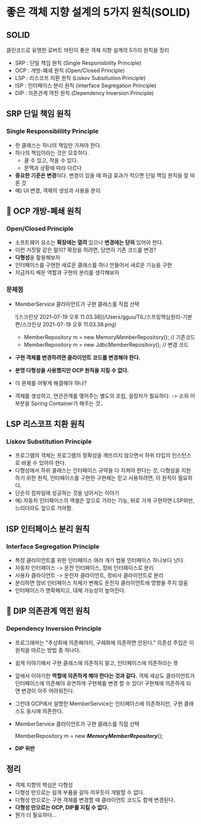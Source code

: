 # 좋은 객체 지향 설계의 5가지 원칙(SOLID)

## SOLID

클린코드로 유명한 로버트 마틴이 좋은 객체 지향 설계의 5가지 원칙을 정리

- SRP : 단일 책임 원칙 (Single Responsibility Principle)
- OCP : 개방-폐쇄 원칙 (Open/Closed Principle)
- LSP : 리스코프 치환 원칙 (Liskov Subsitiution Principle)
- ISP : 인터페이스 분리 원칙 (Interface Segregation Principle)
- DIP : 의존관계 역전 원칙 (Dependency Inversion Principle)

## SRP 단일 책임 원칙

### Single Responsiblility Principle

- 한 클래스는 하나의 책임만 가져야 한다.
- 하나의 책임이라는 것은 모호하다. 
  - 클 수 있고, 작을 수 있다.
  - 문맥과 상황에 따라 다르다
- **중요한 기준은 변경**이다. 변경이 있을 때 파급 효과가 적으면 단일 책임 원칙을 잘 따른 것
- 예) UI 변경, 객체의 생성과 사용을 분리

## &#127775; OCP 개방-폐쇄 원칙

### Open/Closed Principle

- 소프트웨어 요소는 **확장에는 열려** 있으나 **변경에는 닫혀** 있어야 한다.
- 이런 거짓말 같은 말이? 확장을 하려면, 당연히 기존 코드를 변경?
- **다형성**을 활용해보자
- 인터페이스를 구현한 새로운 클래스를 하나 만들어서 새로운 기능을 구현
- 지금까지 배운 역할과 구현의 분리를 생각해보자

### 문제점

- MemberService 클라이언트가 구현 클래스를 직접 선택
  
  ![스크린샷 2021-07-19 오후 11.03.38](/Users/gguu/TIL/스프링핵심원리-기본편/스크린샷 2021-07-19 오후 11.03.38.png)
  
  - MemberRepository m = new MemoryMemberRepository(); // 기존코드
  - MemberRepository m = new JdbcMemberRepository(); // 변경 코드
  
- **구현 객체를 변경하려면 클라이언트 코드를 변경해야 한다.**

- **분명 다형성을 사용했지만 OCP 원칙을 지킬 수 없다.**

- 이 문제를 어떻게 해결해야 하나?

- 객체를 생성하고, 연관관계를 맺어주는 별도의 조립, 설정자가 필요하다. -> 소위 이부분을 Spring Container가 해주는 것..

## LSP 리스코프 치환 원칙

### Liskov Substitution Principle

- 프로그램의 객체는 프로그램의 정확성을 깨뜨리지 않으면서 하위 타입의 인스턴스로 바꿀 수 있어야 한다.
- 다형성에서 하위 클래스는 인터페이스 규약을 다 지켜야 한다는 것, 다형성을 지원하기 위한 원칙, 인터페이스를 구현한 구현체는 믿고 사용하려면, 이 원칙이 필요하다.
- 단순히 컴파일에 성공하는 것을 넘어서는 이야기
- 예) 자동차 인터페이스의 엑셀은 앞으로 가라는 기능, 뒤로 가게 구현하면 LSP위반, 느리더라도 앞으로 가야함.

## ISP 인터페이스 분리 원칙

### Interface Segregation Principle

- 특정 클라이언트를 위한 인터페이스 여러 개가 범용 인터페이스 하나보다 낫다.
- 자동차 인터페이스 -> 운전 인터페이스, 정비 인터페이스로 분리
- 사용자 클라이언트 -> 운전자 클라이언트, 정비사 클라이언트로 분리
- 분리하면 정비 인터페이스 자체가 변해도 운전자 클라이언트에 영향을 주지 않음
- 인터페이스가 명확해지고, 대체 가능성이 높아진다.

## &#127775; DIP 의존관계 역전 원칙

### Dependency Inversion Principle

- 프로그래머는 "추상화에 의존해야지, 구체화에 의존하면 안된다." 의존성 주입은 이 원칙을 따르는 방법 중 하나다.

- 쉽게 이야기해서 구현 클래스에 의존하지 말고, 인터페이스에 의존하라는 뜻

- 앞에서 이야기한 **역할에 의존하게 해야 한다는 것과 같다.** 객체 세상도 클라이언트가 인터페이스에 의존해야 유연하게 구현체를 변경 할 수 있다! 구현체에 의존하게 되면 변경이 아주 어려워진다.

- 그런데 OCP에서 설명한 MemberService는 인터페이스에 의존하지만, 구현 클래스도 동시에 의존한다.

- MemberService 클라이언트가 구현 클래스를 직접 선택

  MemberRepository m = new ***MemoryMemberRepository***();

- **DIP 위반**

## 정리

- 객체 지향의 핵심은 다형성
- 다형성 만으로는 쉽게 부품을 갈아 끼우듯이 개발할 수 없다.
- 다형성 만으로는 구현 객체를 변경할 때 클라이언트 코드도 함께 변경된다.
- **다형성 만으로는 OCP, DIP를 지킬 수 없다.**
- 뭔가 더 필요하다...

